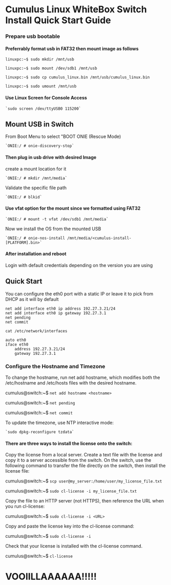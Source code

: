 # Cumulus Linux WhiteBox Switch Install Quick Start Guide

### Prepare usb bootable
    
#### Preferrably format usb in FAT32 then mount image as follows
    
```
linuxpc:~$ sudo mkdir /mnt/usb

linuxpc:~$ sudo mount /dev/sdb1 /mnt/usb

linuxpc:~$ sudo cp cumulus_linux.bin /mnt/usb/cumulus_linux.bin

linuxpc:~$ sudo umount /mnt/usb
```

#### Use Linux Screen for Console Access
    
    `sudo screen /dev/ttyUSB0 115200` 

## Mount USB in Switch

From Boot Menu to select "BOOT ONIE (Rescue Mode)

    `ONIE:/ # onie-discovery-stop`

#### Then plug in usb drive with desired Image

create a mount location for it

    `ONIE:/ # mkdir /mnt/media`

Validate the specific file path

    `ONIE:/ # blkid`
  
#### Use vfat option for the mount since we formatted using FAT32

    `ONIE:/ # mount -t vfat /dev/sdb1 /mnt/media`

Now we install the OS from the mounted USB

    `ONIE:/ # onie-nos-install /mnt/media/<cumulus-install-[PLATFORM].bin>`

#### After installation and reboot

Login with default credentials depending on the version you are using

## Quick Start
You can configure the eth0 port with a static IP or leave it to pick from DHCP as it will by default

`net add interface eth0 ip address 192.27.3.21/24` <br>
`net add interface eth0 ip gateway 192.27.3.1` <br>
`net pending` <br>
`net commit` <br>

`cat /etc/network/interfaces` 
```
auto eth0
iface eth0
    address 192.27.3.21/24
    gateway 192.27.3.1
```

### Configure the Hostname and Timezone

To change the hostname, run net add hostname, which modifies both the /etc/hostname and /etc/hosts files with the desired hostname.

cumulus@switch:~$ `net add hostname <hostname>`

cumulus@switch:~$ `net pending`

cumulus@switch:~$ `net commit`

To update the timezone, use NTP interactive mode:

    `sudo dpkg-reconfigure tzdata`

#### There are three ways to install the license onto the switch:

Copy the license from a local server. Create a text file with the license and copy it to a server accessible from the switch. On the switch, use the following command to transfer the file directly on the switch, then install the license file:

cumulus@switch:~$ `scp user@my_server:/home/user/my_license_file.txt`

cumulus@switch:~$ `sudo cl-license -i my_license_file.txt`

Copy the file to an HTTP server (not HTTPS), then reference the URL when you run cl-license:

cumulus@switch:~$ `sudo cl-license -i <URL>`

Copy and paste the license key into the cl-license command:

cumulus@switch:~$ `sudo cl-license -i`
<paste license key>

Check that your license is installed with the cl-license command.

cumulus@switch:~$ `cl-license` 


# VOOIILLAAAAAA!!!!!
